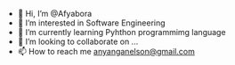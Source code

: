 - 👋 Hi, I’m @Afyabora
- 👀 I’m interested in Software Engineering
- 🌱 I’m currently learning Pyhthon programmimg language
- 💞️ I’m looking to collaborate on ...
- 📫 How to reach me anyanganelson@gmail.com

<!---
Afyabora/Afyabora is a ✨ special ✨ repository because its `README.md` (this file) appears on your GitHub profile.
You can click the Preview link to take a look at your changes.
--->
